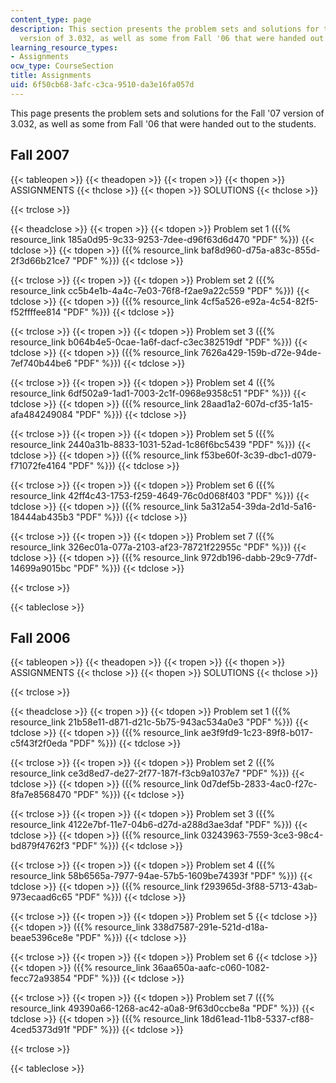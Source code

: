 ```yaml
---
content_type: page
description: This section presents the problem sets and solutions for the Fall '07
  version of 3.032, as well as some from Fall '06 that were handed out to the students.
learning_resource_types:
- Assignments
ocw_type: CourseSection
title: Assignments
uid: 6f50cb68-3afc-c3ca-9510-da3e16fa057d
---
```


This page presents the problem sets and solutions for the Fall '07 version of 3.032, as well as some from Fall '06 that were handed out to the students.

Fall 2007
---------

{{< tableopen >}}
{{< theadopen >}}
{{< tropen >}}
{{< thopen >}}
ASSIGNMENTS
{{< thclose >}}
{{< thopen >}}
SOLUTIONS
{{< thclose >}}

{{< trclose >}}

{{< theadclose >}}
{{< tropen >}}
{{< tdopen >}}
Problem set 1 ({{% resource_link 185a0d95-9c33-9253-7dee-d96f63d6d470 "PDF" %}})
{{< tdclose >}}
{{< tdopen >}}
({{% resource_link baf8d960-d75a-a83c-855d-2f3d66b21ce7 "PDF" %}})
{{< tdclose >}}

{{< trclose >}}
{{< tropen >}}
{{< tdopen >}}
Problem set 2 ({{% resource_link cc5b4e1b-4a4c-7e03-76f8-f2ae9a22c559 "PDF" %}})
{{< tdclose >}}
{{< tdopen >}}
({{% resource_link 4cf5a526-e92a-4c54-82f5-f52ffffee814 "PDF" %}})
{{< tdclose >}}

{{< trclose >}}
{{< tropen >}}
{{< tdopen >}}
Problem set 3 ({{% resource_link b064b4e5-0cae-1a6f-dacf-c3ec382519df "PDF" %}})
{{< tdclose >}}
{{< tdopen >}}
({{% resource_link 7626a429-159b-d72e-94de-7ef740b44be6 "PDF" %}})
{{< tdclose >}}

{{< trclose >}}
{{< tropen >}}
{{< tdopen >}}
Problem set 4 ({{% resource_link 6df502a9-1ad1-7003-2c1f-0968e9358c51 "PDF" %}})
{{< tdclose >}}
{{< tdopen >}}
({{% resource_link 28aad1a2-607d-cf35-1a15-afa484249084 "PDF" %}})
{{< tdclose >}}

{{< trclose >}}
{{< tropen >}}
{{< tdopen >}}
Problem set 5 ({{% resource_link 2440a31b-8833-1031-52ad-1c86f6bc5439 "PDF" %}})
{{< tdclose >}}
{{< tdopen >}}
({{% resource_link f53be60f-3c39-dbc1-d079-f71072fe4164 "PDF" %}})
{{< tdclose >}}

{{< trclose >}}
{{< tropen >}}
{{< tdopen >}}
Problem set 6 ({{% resource_link 42ff4c43-1753-f259-4649-76c0d068f403 "PDF" %}})
{{< tdclose >}}
{{< tdopen >}}
({{% resource_link 5a312a54-39da-2d1d-5a16-18444ab435b3 "PDF" %}})
{{< tdclose >}}

{{< trclose >}}
{{< tropen >}}
{{< tdopen >}}
Problem set 7 ({{% resource_link 326ec01a-077a-2103-af23-78721f22955c "PDF" %}})
{{< tdclose >}}
{{< tdopen >}}
({{% resource_link 972db196-dabb-29c9-77df-14699a9015bc "PDF" %}})
{{< tdclose >}}

{{< trclose >}}

{{< tableclose >}}

Fall 2006
---------

{{< tableopen >}}
{{< theadopen >}}
{{< tropen >}}
{{< thopen >}}
ASSIGNMENTS
{{< thclose >}}
{{< thopen >}}
SOLUTIONS
{{< thclose >}}

{{< trclose >}}

{{< theadclose >}}
{{< tropen >}}
{{< tdopen >}}
Problem set 1 ({{% resource_link 21b58e11-d871-d21c-5b75-943ac534a0e3 "PDF" %}})
{{< tdclose >}}
{{< tdopen >}}
({{% resource_link ae3f9fd9-1c23-89f8-b017-c5f43f2f0eda "PDF" %}})
{{< tdclose >}}

{{< trclose >}}
{{< tropen >}}
{{< tdopen >}}
Problem set 2 ({{% resource_link ce3d8ed7-de27-2f77-187f-f3cb9a1037e7 "PDF" %}})
{{< tdclose >}}
{{< tdopen >}}
({{% resource_link 0d7def5b-2833-4ac0-f27c-8fa7e8568470 "PDF" %}})
{{< tdclose >}}

{{< trclose >}}
{{< tropen >}}
{{< tdopen >}}
Problem set 3 ({{% resource_link 4122e7bf-11e7-04b6-d27d-a288d3ae3daf "PDF" %}})
{{< tdclose >}}
{{< tdopen >}}
({{% resource_link 03243963-7559-3ce3-98c4-bd879f4762f3 "PDF" %}})
{{< tdclose >}}

{{< trclose >}}
{{< tropen >}}
{{< tdopen >}}
Problem set 4 ({{% resource_link 58b6565a-7977-94ae-57b5-1609be74393f "PDF" %}})
{{< tdclose >}}
{{< tdopen >}}
({{% resource_link f293965d-3f88-5713-43ab-973ecaad6c65 "PDF" %}})
{{< tdclose >}}

{{< trclose >}}
{{< tropen >}}
{{< tdopen >}}
Problem set 5
{{< tdclose >}}
{{< tdopen >}}
({{% resource_link 338d7587-291e-521d-d18a-beae5396ce8e "PDF" %}})
{{< tdclose >}}

{{< trclose >}}
{{< tropen >}}
{{< tdopen >}}
Problem set 6
{{< tdclose >}}
{{< tdopen >}}
({{% resource_link 36aa650a-aafc-c060-1082-fecc72a93854 "PDF" %}})
{{< tdclose >}}

{{< trclose >}}
{{< tropen >}}
{{< tdopen >}}
Problem set 7 ({{% resource_link 49390a66-1268-ac42-a0a8-9f63d0ccbe8a "PDF" %}})
{{< tdclose >}}
{{< tdopen >}}
({{% resource_link 18d61ead-11b8-5337-cf88-4ced5373d91f "PDF" %}})
{{< tdclose >}}

{{< trclose >}}

{{< tableclose >}}